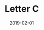 ---
title: Letter C
date: '2019-02-01'
thumb_image: images/mar-4yo/4yo-mar-c-letters.jpg
thumb_image_alt: Letter C
image: images/mar-4yo/4yo-mar-c-letters.jpg
image_alt: Letter C
template: project
---	